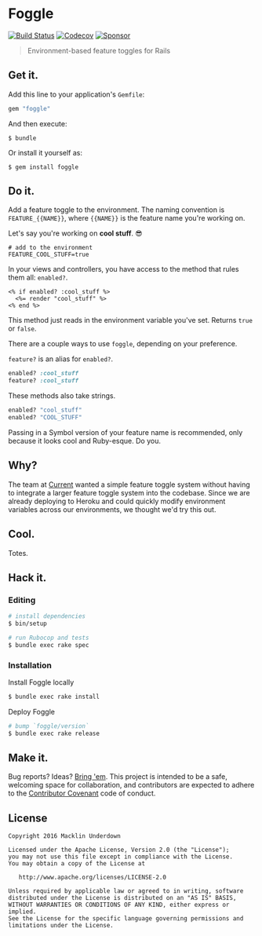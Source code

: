 # Foggle

[![Build Status](https://travis-ci.org/macklinu/foggle.svg?branch=master)](https://travis-ci.org/macklinu/foggle)
[![Codecov](https://img.shields.io/codecov/c/github/macklinu/foggle.svg)](https://codecov.io/github/macklinu/foggle?branch=master)
[![Sponsor](https://img.shields.io/badge/Sponsor-Detroit%20Labs-000000.svg)](http://www.detroitlabs.com)

> Environment-based feature toggles for Rails

## Get it.

Add this line to your application's `Gemfile`:

```ruby
gem "foggle"
```

And then execute:

    $ bundle

Or install it yourself as:

    $ gem install foggle

## Do it.

Add a feature toggle to the environment. The naming convention is `FEATURE_{{NAME}}`, where `{{NAME}}` is the feature name you're working on.

Let's say you're working on __cool stuff__. :sunglasses:

```
# add to the environment
FEATURE_COOL_STUFF=true
```

In your views and controllers, you have access to the method that rules them all: `enabled?`.

```erb
<% if enabled? :cool_stuff %>
  <%= render "cool_stuff" %>
<% end %>
```

This method just reads in the environment variable you've set. Returns `true` or `false`.

There are a couple ways to use `foggle`, depending on your preference.

`feature?` is an alias for `enabled?`.

```ruby
enabled? :cool_stuff
feature? :cool_stuff
```

These methods also take strings.

```ruby
enabled? "cool_stuff"
enabled? "COOL_STUFF"
```

Passing in a Symbol version of your feature name is recommended, only because it looks cool and Ruby-esque. Do you.

## Why?

The team at [Current](https://www.hirecurrent.com) wanted a simple feature toggle system without having to integrate a larger feature toggle system into the codebase. Since we are already deploying to Heroku and could quickly modify environment variables across our environments, we thought we'd try this out.

## Cool.

Totes.

## Hack it.

### Editing

```sh
# install dependencies
$ bin/setup

# run Rubocop and tests
$ bundle exec rake spec
```

### Installation

Install Foggle locally

```sh
$ bundle exec rake install
```

Deploy Foggle

```sh
# bump `foggle/version`
$ bundle exec rake release
```

## Make it.

Bug reports? Ideas? [Bring 'em](https://github.com/macklinu/foggle/issues). This project is intended to be a safe, welcoming space for collaboration, and contributors are expected to adhere to the [Contributor Covenant](http://contributor-covenant.org) code of conduct.

## License


    Copyright 2016 Macklin Underdown

    Licensed under the Apache License, Version 2.0 (the "License");
    you may not use this file except in compliance with the License.
    You may obtain a copy of the License at

       http://www.apache.org/licenses/LICENSE-2.0

    Unless required by applicable law or agreed to in writing, software
    distributed under the License is distributed on an "AS IS" BASIS,
    WITHOUT WARRANTIES OR CONDITIONS OF ANY KIND, either express or implied.
    See the License for the specific language governing permissions and
    limitations under the License.
